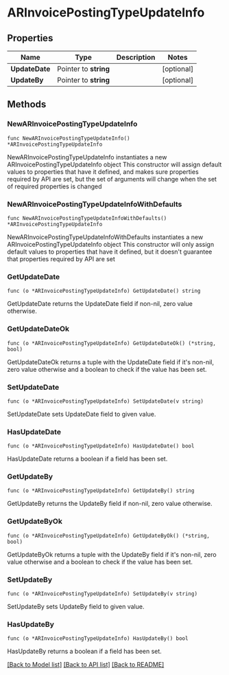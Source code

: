 # ARInvoicePostingTypeUpdateInfo

## Properties

Name | Type | Description | Notes
------------ | ------------- | ------------- | -------------
**UpdateDate** | Pointer to **string** |  | [optional] 
**UpdateBy** | Pointer to **string** |  | [optional] 

## Methods

### NewARInvoicePostingTypeUpdateInfo

`func NewARInvoicePostingTypeUpdateInfo() *ARInvoicePostingTypeUpdateInfo`

NewARInvoicePostingTypeUpdateInfo instantiates a new ARInvoicePostingTypeUpdateInfo object
This constructor will assign default values to properties that have it defined,
and makes sure properties required by API are set, but the set of arguments
will change when the set of required properties is changed

### NewARInvoicePostingTypeUpdateInfoWithDefaults

`func NewARInvoicePostingTypeUpdateInfoWithDefaults() *ARInvoicePostingTypeUpdateInfo`

NewARInvoicePostingTypeUpdateInfoWithDefaults instantiates a new ARInvoicePostingTypeUpdateInfo object
This constructor will only assign default values to properties that have it defined,
but it doesn't guarantee that properties required by API are set

### GetUpdateDate

`func (o *ARInvoicePostingTypeUpdateInfo) GetUpdateDate() string`

GetUpdateDate returns the UpdateDate field if non-nil, zero value otherwise.

### GetUpdateDateOk

`func (o *ARInvoicePostingTypeUpdateInfo) GetUpdateDateOk() (*string, bool)`

GetUpdateDateOk returns a tuple with the UpdateDate field if it's non-nil, zero value otherwise
and a boolean to check if the value has been set.

### SetUpdateDate

`func (o *ARInvoicePostingTypeUpdateInfo) SetUpdateDate(v string)`

SetUpdateDate sets UpdateDate field to given value.

### HasUpdateDate

`func (o *ARInvoicePostingTypeUpdateInfo) HasUpdateDate() bool`

HasUpdateDate returns a boolean if a field has been set.

### GetUpdateBy

`func (o *ARInvoicePostingTypeUpdateInfo) GetUpdateBy() string`

GetUpdateBy returns the UpdateBy field if non-nil, zero value otherwise.

### GetUpdateByOk

`func (o *ARInvoicePostingTypeUpdateInfo) GetUpdateByOk() (*string, bool)`

GetUpdateByOk returns a tuple with the UpdateBy field if it's non-nil, zero value otherwise
and a boolean to check if the value has been set.

### SetUpdateBy

`func (o *ARInvoicePostingTypeUpdateInfo) SetUpdateBy(v string)`

SetUpdateBy sets UpdateBy field to given value.

### HasUpdateBy

`func (o *ARInvoicePostingTypeUpdateInfo) HasUpdateBy() bool`

HasUpdateBy returns a boolean if a field has been set.


[[Back to Model list]](../README.md#documentation-for-models) [[Back to API list]](../README.md#documentation-for-api-endpoints) [[Back to README]](../README.md)


